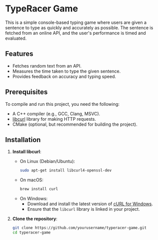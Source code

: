 # TypeRacer Game

This is a simple console-based typing game where users are given a sentence to type as quickly and accurately as possible. The sentence is fetched from an online API, and the user's performance is timed and evaluated.

## Features

- Fetches random text from an API.
- Measures the time taken to type the given sentence.
- Provides feedback on accuracy and typing speed.

## Prerequisites

To compile and run this project, you need the following:

- A C++ compiler (e.g., GCC, Clang, MSVC).
- [libcurl](https://curl.se/libcurl/) library for making HTTP requests.
- CMake (optional, but recommended for building the project).

## Installation

1. **Install libcurl**:
   - On Linux (Debian/Ubuntu):
     ```bash
     sudo apt-get install libcurl4-openssl-dev
     ```
   - On macOS:
     ```bash
     brew install curl
     ```
   - On Windows:
     - Download and install the latest version of [cURL for Windows](https://curl.se/windows/).
     - Ensure that the `libcurl` library is linked in your project.

2. **Clone the repository**:
   ```bash
   git clone https://github.com/yourusername/typeracer-game.git
   cd typeracer-game
